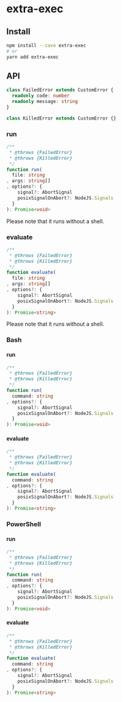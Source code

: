 # extra-exec
## Install
```sh
npm install --save extra-exec
# or
yarn add extra-exec
```

## API
```ts
class FailedError extends CustomError {
  readonly code: number
  readonly message: string
}

class KilledError extends CustomError {}
```

### run
```ts
/**
 * @throws {FailedError}
 * @throws {KilledError}
 */
function run(
  file: string
, args: string[]
, options?: {
    signal?: AbortSignal
    posixSignalOnAbort?: NodeJS.Signals
  }
): Promise<void>
```

Please note that it runs without a shell.

### evaluate
```ts
/**
 * @throws {FailedError}
 * @throws {KilledError}
 */
function evaluate(
  file: string
, args: string[]
, options?: {
    signal?: AbortSignal
    posixSignalOnAbort?: NodeJS.Signals
  }
): Promise<string>
```

Please note that it runs without a shell.

### Bash
#### run
```ts
/**
 * @throws {FailedError}
 * @throws {KilledError}
 */
function run(
  command: string
, options?: {
    signal?: AbortSignal
    posixSignalOnAbort?: NodeJS.Signals
  }
): Promise<void>
```

#### evaluate
```ts
/**
 * @throws {FailedError}
 * @throws {KilledError}
 */
function evaluate(
  command: string
, options?: {
    signal?: AbortSignal
    posixSignalOnAbort?: NodeJS.Signals
  }
): Promise<string>
```

### PowerShell
#### run
```ts
/**
 * @throws {FailedError}
 * @throws {KilledError}
 */
function run(
  command: string
, options?: {
    signal?: AbortSignal
    posixSignalOnAbort?: NodeJS.Signals
  }
): Promise<void>
```

#### evaluate
```ts
/**
 * @throws {FailedError}
 * @throws {KilledError}
 */
function evaluate(
  command: string
, options?: {
    signal?: AbortSignal
    posixSignalOnAbort?: NodeJS.Signals
  }
): Promise<string>
```
